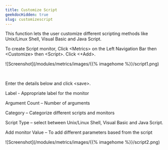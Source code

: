 ```yaml
---
title: Customize Script
geekdocHidden: true
slug: customizescript
---
```


This function lets the user customize different scripting methods like Unix/Linux Shell, Visual Basic and Java Script.

To create Script monitor, Click \<Metrics> on the Left Navigation Bar then \<Customize> then \<Script>. Click <+Add>.

![Screenshot](/modules/metrics/images/{{% imagehome %}}/script1.png)

&nbsp;

Enter the details below and click \<save>.

Label - Appropriate label for the monitor 

Argument Count – Number of arguments

Category – Categorize different scripts and monitors

Script Type – select between Unix/Linux Shell, Visual Basic and Java Script. 

Add monitor Value – To add different parameters based from the script

![Screenshot](/modules/metrics/images/{{% imagehome %}}/script2.png)
